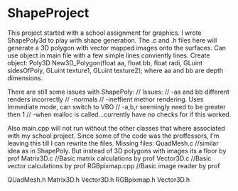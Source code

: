 
# ShapeProject

This project started with a school assignment for graphics.
I wrote ShapePoly3d to play with shape generation.
The .c and .h files here will generate a 3D polygon with vector mapped images onto the surfaces. 
Can use object in main file with a few simple lines conviently lines.
Create object: Poly3D New3D_Polygon(float aa, float bb, float radi, GLuint sidesOfPoly, GLuint texture1, GLuint texture2);
where aa and bb are depth dimensions. 

There are still some issues with ShapePoly:
//	Issues: 
//      -aa and bb different renders incorrectly
//			-normals
//			-ineffient methor rendering. Uses Immediate mode, can switch to VBO
//			-a,b,r seemingly need to be greater then 1
//			-when malloc is called...currently have no checks for if this worked.

Also main.cpp will not run without the other classes that where associated with my school project. 
Since some of the code was the proffessors, I'm leaving this till I can rewrite the files. 
Missing files:
QuadMesh.c //similar idea as in ShapePoly. But instead of 3D polygons with images its a floor by prof
Matrix3D.c //Basic matrix calculations by prof
Vector3D.c //Basic vector calculations by prof
RGBpixmap.cpp //Basic image reader by prof

QUadMesh.h
Matrix3D.h
Vector3D.h
RGBpixmap.h
Vector3D.h
